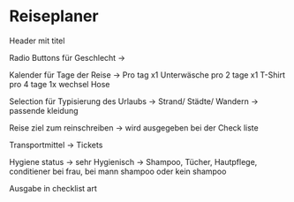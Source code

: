 # Reiseplaner 

Header mit titel 

Radio Buttons für Geschlecht -> 

Kalender für Tage der Reise -> Pro tag x1 Unterwäsche pro 2 tage x1 T-Shirt pro 4 tage 1x wechsel Hose
 
Selection für Typisierung des Urlaubs -> Strand/ Städte/ Wandern -> passende kleidung 

Reise ziel zum reinschreiben -> wird ausgegeben bei der Check liste

Transportmittel -> Tickets 

Hygiene status -> sehr Hygienisch -> Shampoo, Tücher,  Hautpflege, conditiener bei frau, bei mann shampoo oder kein shampoo


Ausgabe in checklist art 

